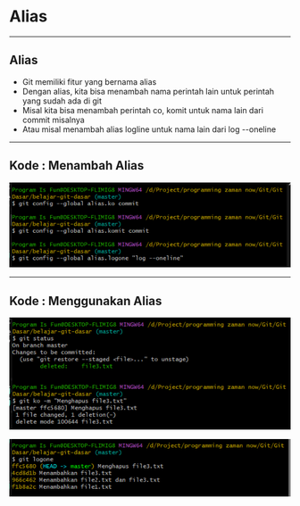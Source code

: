 # Alias

---

## Alias

- Git memiliki fitur yang bernama alias
- Dengan alias, kita bisa menambah nama perintah lain untuk perintah yang sudah ada di git
- Misal kita bisa menambah perintah co, komit untuk nama lain dari commit misalnya
- Atau misal menambah alias logline untuk nama lain dari log --oneline

---

## Kode : Menambah Alias

![1](../assets/img/21/1.PNG)

---

## Kode : Menggunakan Alias

![2](../assets/img/21/2.PNG)

![3](../assets/img/21/3.PNG)